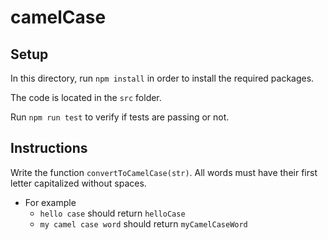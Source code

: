 # camelCase

## Setup

In this directory, run `npm install` in order to install the required packages.

The code is located in the `src` folder.

Run `npm run test` to verify if tests are passing or not.

## Instructions

Write the function `convertToCamelCase(str)`. All words must have their first letter capitalized without spaces.

- For example
  - `hello case` should return `helloCase`
  - `my camel case word` should return `myCamelCaseWord`
